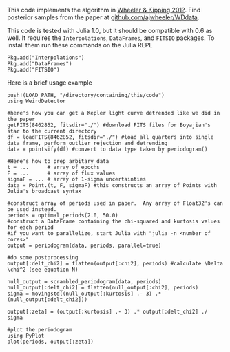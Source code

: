 This code implements the algorithm in [Wheeler & Kipping 201?]().  Find posterior samples from the paper at [github.com/ajwheeler/WDdata](https://github.com/ajwheeler/WDdata).

This code is tested with Julia 1.0, but it should be compatible with 0.6 as well.  It requires the `Interpolations`, `DataFrames`, and `FITSIO` packages.  To install them run these commands on the Julia REPL

    Pkg.add("Interpolations")
    Pkg.add("DataFrames")
    Pkg.add("FITSIO")

Here is a brief usage example

    push!(LOAD_PATH, "/directory/containing/this/code")
    using WeirdDetector
    
    #here's how you can get a Kepler light curve detrended like we did in the paper
    getFITS(8462852, fitsdir="./") #download FITS files for Boyajian's star to the current directory
    df = loadFITS(8462852, fitsdir="./") #load all quarters into single data frame, perform outlier rejection and detrending
    data = pointsify(df) #convert to data type taken by periodogram()

    #Here's how to prep arbitary data
    t = ...      # array of epochs
    F = ...      # array of flux values
    sigmaF = ... # array of 1-sigma uncertainties
    data = Point.(t, F, sigmaF) #this constructs an array of Points with Julia's broadcast syntax

    #construct array of periods used in paper.  Any array of Float32's can be used instead.
    periods = optimal_periods(2.0, 50.0)
    #construct a DataFrame containing the chi-squared and kurtosis values for each period
    #if you want to parallelize, start Julia with "julia -n <number of cores>"
    output = periodogram(data, periods, parallel=true) 
    
    #do some postprocessing 
    output[:delt_chi2] = flatten(output[:chi2], periods) #calculate \Delta \chi^2 (see equation N)

    null_output = scrambled_periodogram(data, periods)
    null_output[:delt_chi2] = flatten(null_output[:chi2], periods)
    sigma = movingstd((null_output[:kurtosis] .- 3) .* (null_output[:delt_chi2]))

    output[:zeta] = (output[:kurtosis] .- 3) .* output[:delt_chi2] ./ sigma

    #plot the periodogram
    using PyPlot
    plot(periods, output[:zeta])
